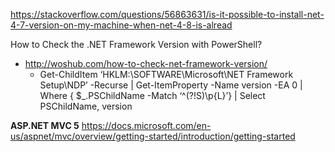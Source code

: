 https://stackoverflow.com/questions/56863631/is-it-possible-to-install-net-4-7-version-on-my-machine-when-net-4-8-is-alread


How to Check the .NET Framework Version with PowerShell?
 - http://woshub.com/how-to-check-net-framework-version/
    - Get-ChildItem ‘HKLM:\SOFTWARE\Microsoft\NET Framework Setup\NDP’ -Recurse | Get-ItemProperty -Name version -EA 0 | Where { $_.PSChildName -Match ‘^(?!S)\p{L}’} | Select PSChildName, version


<b>ASP.NET MVC 5</b>
https://docs.microsoft.com/en-us/aspnet/mvc/overview/getting-started/introduction/getting-started
